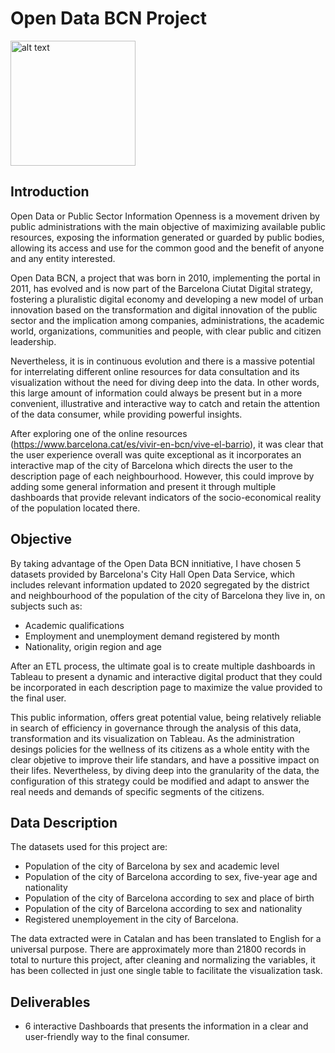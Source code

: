 # Open Data BCN Project

<img src="https://media.giphy.com/media/h8HgkqabhYyq8iRSp0/giphy.gif" alt="alt text" width="200" height="200">


## Introduction

Open Data or Public Sector Information Openness is a movement driven by public administrations with the main objective of maximizing available public resources, exposing the information generated or guarded by public bodies, allowing its access and use for the common good and the benefit of anyone and any entity interested.

Open Data BCN, a project that was born in 2010, implementing the portal in 2011, has evolved and is now part of the Barcelona Ciutat Digital strategy, fostering a pluralistic digital economy and developing a new model of urban innovation based on the transformation and digital innovation of the public sector and the implication among companies, administrations, the academic world, organizations, communities and people, with clear public and citizen leadership. 

Nevertheless, it is in continuous evolution and there is a massive potential for interrelating different online resources for data consultation and its visualization without the need for diving deep into the data. In other words, this large amount of information could always be present but in a more convenient, illustrative and interactive way to catch and retain the attention of the data consumer, while providing powerful insights.

After exploring one of the online resources (https://www.barcelona.cat/es/vivir-en-bcn/vive-el-barrio), it was clear that the user experience overall was quite exceptional as it incorporates an interactive map of the city of Barcelona which directs the user to the description page of each neighbourhood. However, this could improve by adding some general information and present it through multiple dashboards that provide relevant indicators of the socio-economical reality of the population located there.

## Objective

By taking advantage of the Open Data BCN innitiative, I have chosen 5 datasets provided by Barcelona's City Hall Open Data Service, which includes relevant information updated to 2020 segregated by the district and neighbourhood of the population of the city of Barcelona they live in, on subjects such as:

- Academic qualifications
- Employment and unemployment demand registered by month
- Nationality, origin region and age 

After an ETL process, the ultimate goal is to create multiple dashboards in Tableau to present a dynamic and interactive digital product that they could be incorporated in each description page to maximize the value provided to the final user.

This public information, offers great potential value, being relatively reliable in search of efficiency in governance through the analysis of this data, transformation and its visualization on Tableau. As the administration desings policies for the wellness of its citizens as a whole entity with the clear objetive to improve their life standars, and have a possitive impact on their lifes. Nevertheless, by diving deep into the granularity of the data, the configuration of this strategy could be modified and adapt to answer the real needs and demands of specific segments of the citizens.

## Data Description

The datasets used for this project are:

- Population of the city of Barcelona by sex and academic level
- Population of the city of Barcelona according to sex, five-year age and nationality
- Population of the city of Barcelona according to sex and place of birth
- Population of the city of Barcelona according to sex and nationality
- Registered unemployement in the city of Barcelona.

The data extracted were in Catalan and has been translated to English for a universal purpose. There are approximately more than 21800 records in total to nurture this project, after cleaning and normalizing the variables, it has been collected in just one single table to facilitate the visualization task.

## Deliverables

- 6 interactive Dashboards that presents the information in a clear and user-friendly way to the final consumer.
